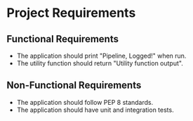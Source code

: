# Project Requirements

## Functional Requirements

- The application should print "Pipeline, Logged!" when run.
- The utility function should return "Utility function output".

## Non-Functional Requirements

- The application should follow PEP 8 standards.
- The application should have unit and integration tests.
